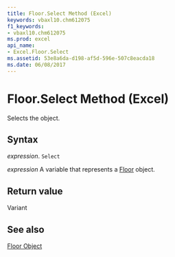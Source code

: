```yaml
---
title: Floor.Select Method (Excel)
keywords: vbaxl10.chm612075
f1_keywords:
- vbaxl10.chm612075
ms.prod: excel
api_name:
- Excel.Floor.Select
ms.assetid: 53e8a6da-d198-af5d-596e-507c8eacda18
ms.date: 06/08/2017
---
```



# Floor.Select Method (Excel)

Selects the object.


## Syntax

 _expression_. `Select`

 _expression_ A variable that represents a [Floor](Excel.Floor-graph-property.md) object.


## Return value

Variant


## See also


[Floor Object](Excel.Floor(object).md)

